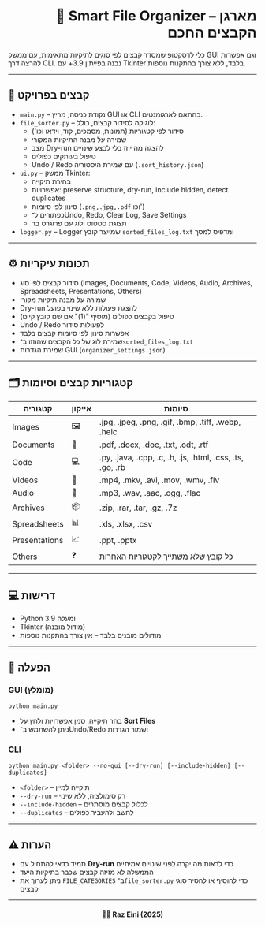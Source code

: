 <h1 align= "right">📂 Smart File Organizer – מארגן הקבצים החכם</h1>

<p>כלי לדסקטופ שמסדר קבצים לפי סוגים לתיקיות מתאימות, עם ממשק GUI וגם אפשרות להרצה דרך CLI.  
נבנה בפייתון 3.9+ עם Tkinter בלבד, ללא צורך בהתקנות נוספות.</p>

<hr/>

<h2>📁 קבצים בפרויקט</h2>
<ul>
  <li><code>main.py</code> – נקודת כניסה; מריץ GUI או CLI בהתאם לארגומנטים.</li>
  <li><code>file_sorter.py</code> – לוגיקה לסידור קבצים, כולל:
    <ul>
      <li>סידור לפי קטגוריות (תמונות, מסמכים, קוד, וידאו וכו')</li>
      <li>שמירה על מבנה התיקיות המקורי</li>
      <li>מצב Dry-run להצגה מה יוזז בלי לבצע שינויים</li>
      <li>טיפול בעותקים כפולים</li>
      <li>Undo / Redo עם שמירת היסטוריה (<code>.sort_history.json</code>)</li>
    </ul>
  </li>
  <li><code>ui.py</code> – ממשק Tkinter:
    <ul>
      <li>בחירת תיקייה</li>
      <li>אפשרויות: preserve structure, dry-run, include hidden, detect duplicates</li>
      <li>סינון לפי סיומות (<code>.png,.jpg,.pdf</code> וכו')</li>
      <li>כפתורים ל־Undo, Redo, Clear Log, Save Settings</li>
      <li>תצוגת סטטוס ולוג עם פרוגרס בר</li>
    </ul>
  </li>
  <li><code>logger.py</code> – Logger שמייצר קובץ <code>sorted_files_log.txt</code> ומדפיס למסך</li>
</ul>

<hr/>

<h2>⚙️ תכונות עיקריות</h2>
<ul>
  <li>סידור קבצים לפי סוג (Images, Documents, Code, Videos, Audio, Archives, Spreadsheets, Presentations, Others)</li>
  <li>שמירה על מבנה תיקיות מקורי</li>
  <li>Dry-run להצגת פעולות ללא שינוי בפועל</li>
  <li>טיפול בקבצים כפולים (מוסיף "(1)" אם שם קובץ קיים)</li>
  <li>Undo / Redo לפעולות סידור</li>
  <li>אפשרות סינון לפי סיומות קבצים בלבד</li>
  <li>שמירת לוג של כל הקבצים שהוזזו ב־<code>sorted_files_log.txt</code></li>
  <li>שמירת הגדרות GUI (<code>organizer_settings.json</code>)</li>
</ul>

<hr/>

<h2>🗂️ קטגוריות קבצים וסיומות</h2>
<table>
  <thead>
    <tr>
      <th>קטגוריה</th>
      <th>אייקון</th>
      <th>סיומות</th>
    </tr>
  </thead>
  <tbody>
    <tr>
      <td>Images</td>
      <td>🖼️</td>
      <td>.jpg, .jpeg, .png, .gif, .bmp, .tiff, .webp, .heic</td>
    </tr>
    <tr>
      <td>Documents</td>
      <td>📄</td>
      <td>.pdf, .docx, .doc, .txt, .odt, .rtf</td>
    </tr>
    <tr>
      <td>Code</td>
      <td>💻</td>
      <td>.py, .java, .cpp, .c, .h, .js, .html, .css, .ts, .go, .rb</td>
    </tr>
    <tr>
      <td>Videos</td>
      <td>🎥</td>
      <td>.mp4, .mkv, .avi, .mov, .wmv, .flv</td>
    </tr>
    <tr>
      <td>Audio</td>
      <td>🎵</td>
      <td>.mp3, .wav, .aac, .ogg, .flac</td>
    </tr>
    <tr>
      <td>Archives</td>
      <td>📦</td>
      <td>.zip, .rar, .tar, .gz, .7z</td>
    </tr>
    <tr>
      <td>Spreadsheets</td>
      <td>📊</td>
      <td>.xls, .xlsx, .csv</td>
    </tr>
    <tr>
      <td>Presentations</td>
      <td>📈</td>
      <td>.ppt, .pptx</td>
    </tr>
    <tr>
      <td>Others</td>
      <td>❓</td>
      <td>כל קובץ שלא משתייך לקטגוריות האחרות</td>
    </tr>
  </tbody>
</table>

<hr/>

<h2>💻 דרישות</h2>
<ul>
  <li>Python 3.9 ומעלה</li>
  <li>Tkinter (מודול מובנה)</li>
  <li>מודולים מובנים בלבד – אין צורך בהתקנות נוספות</li>
</ul>

<hr/>

<h2>🚀 הפעלה</h2>

<h3>GUI (מומלץ)</h3>
<pre><code>python main.py</code></pre>
<ul>
  <li>בחר תיקייה, סמן אפשרויות ולחץ על <strong>Sort Files</strong></li>
  <li>ניתן להשתמש ב־Undo/Redo ושמור הגדרות</li>
</ul>

<h3>CLI</h3>
<pre><code>python main.py &lt;folder&gt; --no-gui [--dry-run] [--include-hidden] [--duplicates]</code></pre>
<ul>
  <li><code>&lt;folder&gt;</code> – תיקייה למיין</li>
  <li><code>--dry-run</code> – רק סימולציה, ללא שינוי</li>
  <li><code>--include-hidden</code> – לכלול קבצים מוסתרים</li>
  <li><code>--duplicates</code> – לחשב ולהעביר כפולים</li>
</ul>

<hr/>

<h2>⚠️ הערות</h2>
<ul>
  <li>תמיד כדאי להתחיל עם <strong>Dry-run</strong> כדי לראות מה יקרה לפני שינויים אמיתיים</li>
  <li>הממשלה לא מזיזה קבצים שכבר בתיקיות היעד</li>
  <li>ניתן לערוך את <code>FILE_CATEGORIES</code> ב־<code>file_sorter.py</code> כדי להוסיף או להסיר סוגי קבצים</li>
</ul>

<hr/>

<h4 align="center">👨‍💻 Raz Eini (2025)</h4>

